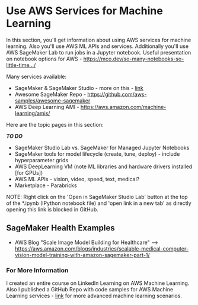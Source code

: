 # Use AWS Services for Machine Learning

In this section, you'll get information about using AWS services for machine learning.  Also you'll use AWS ML APIs and services.  Additionally you'll use AWS SageMaker Lab to run jobs in a Jupyter notebook.  Useful presentation on notebook options for AWS - https://mco.dev/so-many-notebooks-so-little-time.../

Many services available:
- SageMaker & SageMaker Studio - more on this - [link](https://github.com/lynnlangit/Hello-AWS-Data-Services/tree/master/5_machine-learning/1_SageMaker)
- Awesome SageMaker Repo - https://github.com/aws-samples/awesome-sagemaker
- AWS Deep Learning AMI - https://aws.amazon.com/machine-learning/amis/

Here are the topic pages in this section:

***TO DO***
 - SageMaker Studio Lab vs. SageMaker for Managed Jupyter Notebooks
 - SageMaker tools for model lifecycle (create, tune, deploy) - include hyperparameter grids
 - AWS DeepLearning VM (note ML libraries and hardware drivers installed [for GPUs])
 - AWS ML APIs - vision, video, speed, text, medical?
 - Marketplace - Parabricks 

NOTE: Right click on the 'Open in SageMaker Studio Lab' button at the top of the *.ipynb (IPython notebook file) and 'open link in a new tab' as directly opening this link is blocked in GitHub.

## SageMaker Health Examples
- AWS Blog "Scale Image Model Building for Healthcare" --> https://aws.amazon.com/blogs/industries/scalable-medical-computer-vision-model-training-with-amazon-sagemaker-part-1/

### For More Information

I created an entire course on LinkedIn Learning on AWS Machine Learning.  Also I published a GitHub Repo with code samples for AWS Machine Learning services - [link](https://github.com/lynnlangit/AWS-ml) for more advanced machine learning scenarios.
